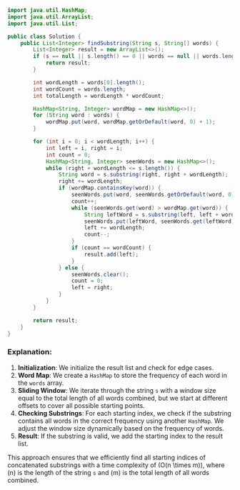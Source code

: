 
```java
import java.util.HashMap;
import java.util.ArrayList;
import java.util.List;

public class Solution {
    public List<Integer> findSubstring(String s, String[] words) {
        List<Integer> result = new ArrayList<>();
        if (s == null || s.length() == 0 || words == null || words.length == 0) {
            return result;
        }

        int wordLength = words[0].length();
        int wordCount = words.length;
        int totalLength = wordLength * wordCount;

        HashMap<String, Integer> wordMap = new HashMap<>();
        for (String word : words) {
            wordMap.put(word, wordMap.getOrDefault(word, 0) + 1);
        }

        for (int i = 0; i < wordLength; i++) {
            int left = i, right = i;
            int count = 0;
            HashMap<String, Integer> seenWords = new HashMap<>();
            while (right + wordLength <= s.length()) {
                String word = s.substring(right, right + wordLength);
                right += wordLength;
                if (wordMap.containsKey(word)) {
                    seenWords.put(word, seenWords.getOrDefault(word, 0) + 1);
                    count++;
                    while (seenWords.get(word) > wordMap.get(word)) {
                        String leftWord = s.substring(left, left + wordLength);
                        seenWords.put(leftWord, seenWords.get(leftWord) - 1);
                        left += wordLength;
                        count--;
                    }
                    if (count == wordCount) {
                        result.add(left);
                    }
                } else {
                    seenWords.clear();
                    count = 0;
                    left = right;
                }
            }
        }

        return result;
    }
}
```

### Explanation:
1. **Initialization**: We initialize the result list and check for edge cases.
2. **Word Map**: We create a `HashMap` to store the frequency of each word in the `words` array.
3. **Sliding Window**: We iterate through the string `s` with a window size equal to the total length of all words combined, but we start at different offsets to cover all possible starting points.
4. **Checking Substrings**: For each starting index, we check if the substring contains all words in the correct frequency using another `HashMap`. We adjust the window size dynamically based on the frequency of words.
5. **Result**: If the substring is valid, we add the starting index to the result list.

This approach ensures that we efficiently find all starting indices of concatenated substrings with a time complexity of \(O(n \times m)\), where \(n\) is the length of the string `s` and \(m\) is the total length of all words combined.
